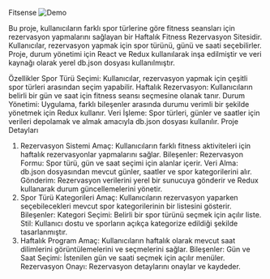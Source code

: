 Fitsense
![Demo](https://github.com/zeynepharik/Fitsense-Fitness/raw/main/demo.gif)

  Bu proje, kullanıcıların farklı spor türlerine göre fitness seansları için rezervasyon yapmalarını sağlayan bir Haftalık Fitness Rezervasyon Sitesidir. Kullanıcılar, rezervasyon yapmak için spor türünü, günü ve saati seçebilirler. Proje, durum yönetimi için React ve Redux kullanılarak inşa edilmiştir ve veri kaynağı olarak yerel db.json dosyası kullanılmıştır.

Özellikler
Spor Türü Seçimi: Kullanıcılar, rezervasyon yapmak için çeşitli spor türleri arasından seçim yapabilir.
Haftalık Rezervasyon: Kullanıcıların belirli bir gün ve saat için fitness seansı seçmesine olanak tanır.
Durum Yönetimi: Uygulama, farklı bileşenler arasında durumu verimli bir şekilde yönetmek için Redux kullanır.
Veri İşleme: Spor türleri, günler ve saatler için verileri depolamak ve almak amacıyla db.json dosyası kullanılır.
Proje Detayları
1. Rezervasyon Sistemi
Amaç: Kullanıcıların farklı fitness aktiviteleri için haftalık rezervasyonlar yapmalarını sağlar.
Bileşenler:
Rezervasyon Formu: Spor türü, gün ve saat seçimi için alanlar içerir.
Veri Alma: db.json dosyasından mevcut günler, saatler ve spor kategorilerini alır.
Gönderim: Rezervasyon verilerini yerel bir sunucuya gönderir ve Redux kullanarak durum güncellemelerini yönetir.
2. Spor Türü Kategorileri
Amaç: Kullanıcıların rezervasyon yaparken seçebilecekleri mevcut spor kategorilerinin bir listesini gösterir.
Bileşenler:
Kategori Seçimi: Belirli bir spor türünü seçmek için açılır  liste.
Stil: Kullanıcı dostu ve sporların açıkça kategorize edildiği şekilde tasarlanmıştır.
3. Haftalık Program
Amaç: Kullanıcıların haftalık olarak mevcut saat dilimlerini görüntülemelerini ve seçmelerini sağlar.
Bileşenler:
Gün ve Saat Seçimi: İstenilen gün ve saati seçmek için açılır menüler.
Rezervasyon Onayı: Rezervasyon detaylarını onaylar ve kaydeder.
 
